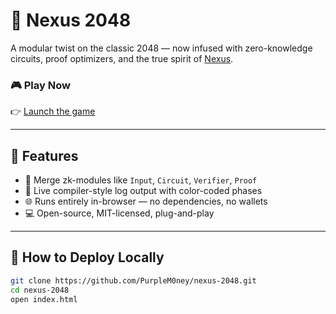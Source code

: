 # 🧩 Nexus 2048

A modular twist on the classic 2048 — now infused with zero-knowledge circuits, proof optimizers, and the true spirit of [Nexus](https://twitter.com/NexusLabs_xyz).

### 🎮 Play Now
👉 [Launch the game](https://purplem0ney.github.io/nexus-2048)

---

## 🔧 Features

- 🧠 Merge zk-modules like `Input`, `Circuit`, `Verifier`, `Proof`
- 📜 Live compiler-style log output with color-coded phases
- 🌐 Runs entirely in-browser — no dependencies, no wallets
- 💻 Open-source, MIT-licensed, plug-and-play

---

## 🚀 How to Deploy Locally

```bash
git clone https://github.com/PurpleM0ney/nexus-2048.git
cd nexus-2048
open index.html
